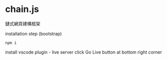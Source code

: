 # chain.js
鏈式網頁建構框架

installation step (bootstrap)
```
npm i
```

install vscode plugin - live server
click Go Live button at bottom right corner
